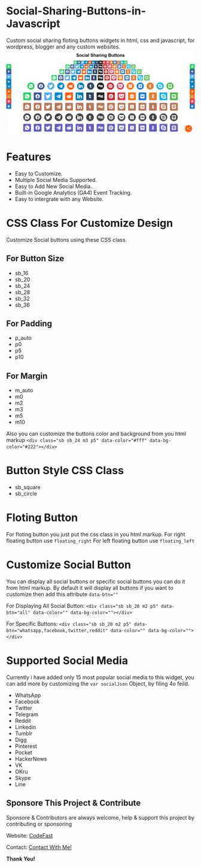 # Social-Sharing-Buttons-in-Javascript
Custom social sharing floting buttons widgets in html, css and javascript, for wordpress, blogger and any custom websites.
![Social Buttons Screenshot](https://github.com/airaju94/Social-Sharing-Buttons-in-Javascript/blob/ba4657bbf224acbc7339dddc6bafada6908bc809/src/Screenshot-Social-Sharing-Buttons.png)

# Features
- Easy to Customize.
- Multiple Social Media Supported.
- Easy to Add New Social Media.
- Built-in Google Analytics (GA4) Event Tracking.
- Easy to intergrate with any Website.

# CSS Class For Customize Design
Customize Social buttons using these CSS class.
## For Button Size
- sb_16
- sb_20
- sb_24
- sb_28
- sb_32
- sb_36

## For Padding
- p_auto
- p0
- p5
- p10

## For Margin
- m_auto
- m0
- m2
- m3
- m5
- m10

Also you can customize the buttons color and background from you html markup
`<div class="sb sb_24 m3 p5" data-color="#fff" data-bg-color="#222"></div>`

# Button Style CSS Class
- sb_square
- sb_circle

# Floting Button
For floting button you just put the css class in you html markup.
For right floating button use `floating_right`
For left floating button use `floating_left`

# Customize Social Button
You can display all social buttons or specific social buttons you can do it from html markup.
By default it will display all buttons if you want to customize then add this attribute `data-btn=""`

For Displaying All Social Button: `<div class="sb sb_20 m2 p5" data-btn="all" data-color="" data-bg-color=""></div>`

For Specific Buttons: `<div class="sb sb_20 m2 p5" data-btn="whatsapp,facebook,twitter,reddit" data-color="" data-bg-color=""></div>`

# Supported Social Media
Currently i have added only 15 most popular social media to this widget, you can add more by customizing the `var socialJson` Object, by filing 4o feild.

- WhatsApp
- Facebook
- Twitter
- Telegram
- Reddit
- Linkedin
- Tumblr
- Digg
- Pinterest
- Pocket
- HackerNews
- VK
- OKru
- Skype
- Line

## Sponsore This Project & Contribute
Sponsore & Contributors are always welcome, help & support this project by contributing or sponsoring

Website: [CodeFast](https://codefast.online)

Contact: [Contact With Me!](https://codefast.online/contact/)

**Thank You!**
